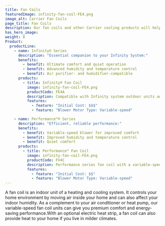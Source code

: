 ```yaml
---
title: Fan Coils
featuredImage: infinity-fan-coil-FE4.png
image_alt: Carrier Fan Coils
page_title: Fan Coils
description: Our fan coils and other Carrier cooling products will help push your cooling systems efficiency to its highest level. Contact us or order today!
has_hero_image:
weight: 8
Product:
  productLine:
    - name: Infinity® Series
      description: "Essential companion to your Infinity System:"
      benefits:
        - benefit: Ultimate comfort and quiet operation
        - benefit: Advanced humidity and temperature control
        - benefit: Air purifier- and humidifier-compatible
      products:
        - title: Infinity® Fan Coil
          image: infinity-fan-coil-FE4.png
          productCode: FE4A
          description: Compatible with Infinity system outdoor units and includes a variable-speed fan that supports premium energy savings and comfort features.
          features:
            - feature: "Initial Cost: $$$"
            - feature: "Blower Motor Type: Variable-speed"

    - name: Performance™® Series
      description: "Efficient, reliable performance:"
      benefits:
        - benefit: Variable-speed blower for improved comfort
        - benefit: Improved humidity and temperature control
        - benefit: Quiet comfort
      products:
        - title: Performance™ Fan Coil
          image: infinity-fan-coil-FE4.png
          productCode: FV4C
          description: Performance series fan coil with a variable-speed fan for premium energy savings capabilities and comfort features.
          features:
            - feature: "Initial Cost: $$"
            - feature: "Blower Motor Type: Variable-speed"
---
```


A fan coil is an indoor unit of a heating and cooling system. It controls your home environment by moving air inside your home and can also affect your indoor humidity. As a complement to your air conditioner or heat pump, our variable-speed fan coil units can give you premium comfort and energy-saving performance.With an optional electric heat strip, a fan coil can also provide heat to your home if you live in milder climates.
